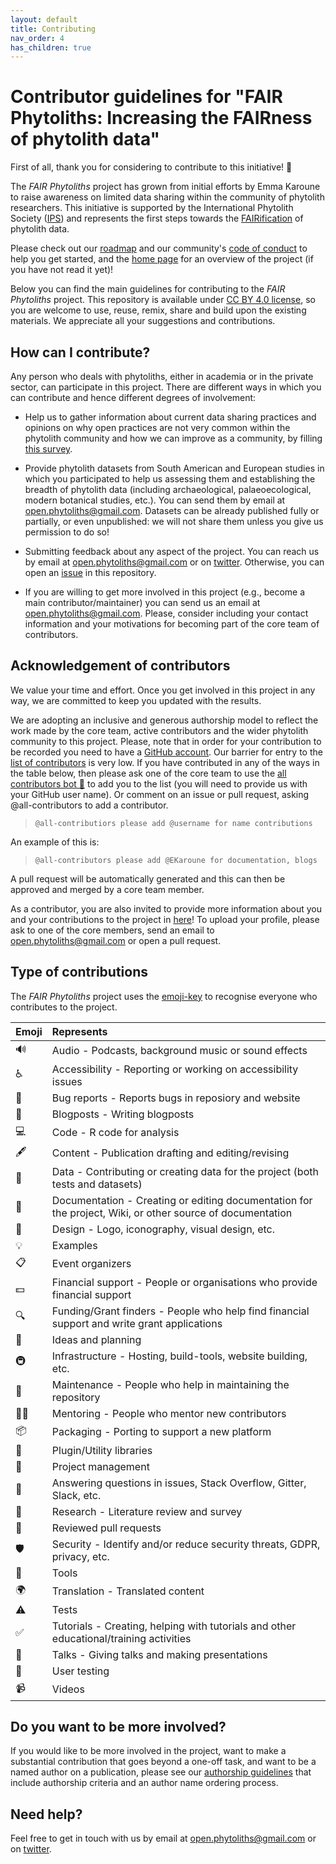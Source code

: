 ```yaml
---
layout: default
title: Contributing
nav_order: 4
has_children: true
---
```



# Contributor guidelines for "FAIR Phytoliths: Increasing the FAIRness of phytolith data"

First of all, thank you for considering to contribute to this initiative! :ear_of_rice:

The _FAIR Phytoliths_ project has grown from initial efforts by Emma Karoune to raise awareness on limited data sharing within the community of phytolith researchers. This initiative is supported by the International Phytolith Society ([IPS](https://phytoliths.org/)) and represents the first steps towards the [FAIRification](https://www.go-fair.org/fair-principles/) of phytolith data.

Please check out our [roadmap](https://open-phytoliths.github.io/FAIR-phytoliths/ROADMAP.html) and our community's [code of conduct](https://open-phytoliths.github.io/FAIR-phytoliths/CODE_OF_CONDUCT.html) to help you get started, and the [home page](https://open-phytoliths.github.io/FAIR-phytoliths/) for an overview of the project (if you have not read it yet)!

Below you can find the main guidelines for contributing to the _FAIR Phytoliths_ project. This repository is available under [CC BY 4.0 license](https://github.com/open-phytoliths/FAIR-phytoliths/blob/main/LICENSE.md), so you are welcome to use, reuse, remix, share and build upon the existing materials. We appreciate all your suggestions and contributions.

## How can I contribute?
Any person who deals with phytoliths, either in academia or in the private sector, can participate in this project. There are different ways in which you can contribute and hence different degrees of involvement:

* Help us to gather information about current data sharing practices and opinions on why open practices are not very common within the phytolith community and how we can improve as a community, by filling [this survey](https://docs.google.com/forms/d/e/1FAIpQLScTsVzHZkX_JKfhvoZKCpvihooaWduw_s_qSXNbUL99DfSM-w/viewform).

* Provide phytolith datasets from South American and European studies in which you participated to help us assessing them and establishing the breadth of phytolith data (including archaeological, palaeoecological, modern botanical studies, etc.). You can send them by email at [open.phytoliths@gmail.com](mailto:open.phytoliths@gmail.com). Datasets can be already published fully or partially, or even unpublished: we will not share them unless you give us permission to do so!

* Submitting feedback about any aspect of the project. You can reach us by email at [open.phytoliths@gmail.com](mailto:open.phytoliths@gmail.com) or on [twitter](https://twitter.com/open_phytoliths). Otherwise, you can open an [issue](https://github.com/open-phytoliths/FAIR-phytoliths/issues) in this repository.

* If you are willing to get more involved in this project (e.g., become a main contributor/maintainer) you can send us an email at [open.phytoliths@gmail.com](mailto:open.phytoliths@gmail.com). Please, consider including your contact information and your motivations for becoming part of the core team of contributors.

## Acknowledgement of contributors
We value your time and effort. Once you get involved in this project in any way, we are committed to keep you updated with the results.

We are adopting an inclusive and generous authorship model to reflect the work made by the core team, active contributors and the wider phytolith community to this project. Please, note that in order for your contribution to be recorded you need to have a [GitHub account](https://www.github.com). Our barrier for entry to the [list of contributors](https://open-phytoliths.github.io/FAIR-phytoliths/#contributors-) is very low. If you have contributed in any of the ways in the table below, then please ask one of the core team to use the [all contributors bot :robot:](https://allcontributors.org/docs/en/bot/overview) to add you to the list (you will need to provide us with your GitHub user name). Or comment on an issue or pull request, asking @all-contributors to add a contributor. 

> `@all-contributiors please add @username for name contributions`
  
An example of this is:

> `@all-contributors please add @EKaroune for documentation, blogs`

A pull request will be automatically generated and this can then be approved and merged by a core team member.

As a contributor, you are also invited to provide more information about you and your contributions to the project in [here](https://github.com/open-phytoliths/FAIR-phytoliths/blob/main/contributors.md)! To upload your profile, please ask to one of the core members, send an email to [open.phytoliths@gmail.com](mailto:open.phytoliths@gmail.com) or open a pull request.

## Type of contributions

The *FAIR Phytoliths* project uses the [emoji-key](https://allcontributors.org/docs/en/emoji-key) to recognise everyone who contributes to the project.

| Emoji | Represents                                                                  |
|:------|:----------------------------------------------------------------------------|
| 🔊  | Audio - Podcasts, background music or sound effects |
| ♿️ | Accessibility - Reporting or working on accessibility issues |
| 🐛 | Bug reports - Reports bugs in reposiory and website |
| 📝 | Blogposts - Writing blogposts |
| 💻 | Code - R code for analysis |
| 🖋  | Content - Publication drafting and editing/revising |
| 🔣  | Data - Contributing or creating data for the project (both tests and datasets) |
| 📖 | Documentation - Creating or editing documentation for the project, Wiki, or other source of documentation |
| 🎨 | Design - Logo, iconography, visual design, etc. |
| 💡 | Examples |
| 📋 | Event organizers |
| 💵 | Financial support - People or organisations who provide financial support |
| 🔍 | Funding/Grant finders - People who help find financial support and write grant applications |
| 🤔 | Ideas and planning | 
| 🚇 | Infrastructure - Hosting, build-tools, website building, etc.  |
| 🚧 | Maintenance - People who help in maintaining the repository |
| 🧑‍🏫 | Mentoring - People who mentor new contributors |
| 📦 | Packaging - Porting to support a new platform |
| 🔌 | Plugin/Utility libraries | 
| 📆 | Project management |
| 💬 | Answering questions in issues, Stack Overflow, Gitter, Slack, etc. |
| 🔬 | Research - Literature review and survey |
| 👀 | Reviewed pull requests |
| 🛡️ | Security - Identify and/or reduce security threats, GDPR, privacy, etc. |
| 🔧| Tools  |
| 🌍 | Translation - Translated content |
| ⚠️ | Tests |
| ✅ | Tutorials - Creating, helping with tutorials and other educational/training activities |
| 📢 | Talks - Giving talks and making presentations |
| 📓 | User testing |
| 📹 | Videos | 

## Do you want to be more involved?
If you would like to be more involved in the project, want to make a substantial contribution that goes beyond a one-off task, and want to be a named author on a publication, please see our [authorship guidelines](https://open-phytoliths.github.io/FAIR-phytoliths/Authorship-guidelines.html) that include authorship criteria and an author name ordering process. 

## Need help?
Feel free to get in touch with us by email at [open.phytoliths@gmail.com](mailto:open.phytoliths@gmail.com) or on [twitter](https://twitter.com/open_phytoliths).
